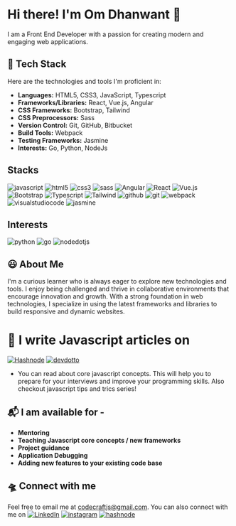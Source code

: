 # Hi there! I'm Om Dhanwant 👋
I am a Front End Developer with a passion for creating modern and engaging web applications.

## 🧰 Tech Stack
Here are the technologies and tools I'm proficient in:

- **Languages:** HTML5, CSS3, JavaScript, Typescript
- **Frameworks/Libraries:** React, Vue.js, Angular
- **CSS Frameworks:** Bootstrap, Tailwind
- **CSS Preprocessors:** Sass
- **Version Control:** Git, GitHub, Bitbucket
- **Build Tools:** Webpack
- **Testing Frameworks:** Jasmine
- **Interests:** Go, Python, NodeJs

## Stacks
<!-- <img src="https://user-images.githubusercontent.com/34024335/233063916-360ae8ef-b272-4388-9238-bf599d443180.png" width="150" height="150" />  <img src="https://user-images.githubusercontent.com/34024335/233063955-326b70a6-3c7e-4564-99e9-a30e5864612e.png" width="100" height="100" />  <img src="https://user-images.githubusercontent.com/34024335/233076668-26ed905e-4b7d-4270-9cac-e3d1f89f5f12.png" width="150" height="150" />  <img src="https://user-images.githubusercontent.com/34024335/233079637-1c5a12f3-2e03-4be1-b1b7-c2ca95d8b4e7.png" width="150" height="150" />   <img src="https://user-images.githubusercontent.com/34024335/233081409-d9d3675a-b0c4-438f-8868-0c8cd55e2152.png" width="150" height="150" />


<img src="https://user-images.githubusercontent.com/34024335/233079189-20f08f4e-5bfb-44c8-9004-300d60bda26b.png" width="400" height="400" /> -->

![javascript](https://img.shields.io/badge/javascript-F7DF1E?style=for-the-badge&logo=javascript&logoColor=black)
![html5](https://img.shields.io/badge/html5-E34F26?style=for-the-badge&logo=html5&logoColor=white)
![css3](https://img.shields.io/badge/css3-1572B6?style=for-the-badge&logo=css3&logoColor=white)
![sass](https://img.shields.io/badge/sass-CC6699?style=for-the-badge&logo=sass&logoColor=white)
![Angular](https://img.shields.io/badge/Angular-DD0031?style=for-the-badge&logo=Angular&logoColor=#DD0031)
![React](https://img.shields.io/badge/React-61dafb?style=for-the-badge&logo=React&logoColor=black)
![Vue.js](https://img.shields.io/badge/Vue-4FC08D?style=for-the-badge&logo=vuedotjs&logoColor=white)
![Bootstrap](https://img.shields.io/badge/Bootstrap-7952B3?style=for-the-badge&logo=Bootstrap&logoColor=white)
![Typescript](https://img.shields.io/badge/typescript-3178C6?style=for-the-badge&logo=typescript&logoColor=white)
![Tailwind](https://img.shields.io/badge/tailwindcss-06B6D4?style=for-the-badge&logo=tailwindcss&logoColor=white)
![github](https://img.shields.io/badge/github-181717?style=for-the-badge&logo=github&logoColor=white)
![git](https://img.shields.io/badge/git-F05032?style=for-the-badge&logo=git&logoColor=white)
![webpack](https://img.shields.io/badge/webpack-8DD6F9?style=for-the-badge&logo=webpack&logoColor=white)
![visualstudiocode](https://img.shields.io/badge/visualstudiocode-007ACC?style=for-the-badge&logo=visualstudiocode&logoColor=white)
![jasmine](https://img.shields.io/badge/jasmine-8A4182?style=for-the-badge&logo=jasmine&logoColor=white)

## Interests
![python](https://img.shields.io/badge/python-3776AB?style=for-the-badge&logo=python&logoColor=white)
![go](https://img.shields.io/badge/go-00ADD8?style=for-the-badge&logo=go&logoColor=white)
![nodedotjs](https://img.shields.io/badge/nodedotjs-339933?style=for-the-badge&logo=nodedotjs&logoColor=white)




## 😃 About Me
I'm a curious learner who is always eager to explore new technologies and tools. I enjoy being challenged and thrive in collaborative environments that encourage innovation and growth. With a strong foundation in web technologies, I specialize in using the latest frameworks and libraries to build responsive and dynamic websites.

# 📝 I write Javascript articles on 
[![Hashnode](https://img.shields.io/badge/Hashnode-2962FF?style=for-the-badge&logo=hashnode&logoColor=white)](https://code-craft.hashnode.dev/)
[![devdotto](https://img.shields.io/badge/devdotto-0A0A0A?style=for-the-badge&logo=devdotto&logoColor=white)](https://dev.to/codecraftjs)
- You can read about core javascript concepts. This will help you to prepare for your interviews and improve your programming skills. Also checkout javascript tips and trics series!

## 📬 I am available for -
- **Mentoring**
- **Teaching Javascript core concepts / new frameworks**
- **Project guidance**
- **Application Debugging**
- **Adding new features to your existing code base** 

## 🛸 Connect with me
Feel free to email me at codecraftjs@gmail.com. You can also connect with me on 
[![LinkedIn](https://img.shields.io/badge/linkedin-%230077B5.svg?style=for-the-badge&logo=linkedin&logoColor=white)](https://in.linkedin.com/in/om-dhanwant-197831104)
[![instagram](https://img.shields.io/badge/instagram-%E4405F.svg?style=for-the-badge&logo=instagram&logoColor=white)](https://www.instagram.com/codecraftjs)
[![hashnode](https://img.shields.io/badge/hashnode-2962FF.svg?style=for-the-badge&logo=hashnode&logoColor=white)](https://code-craft.hashnode.dev/)
